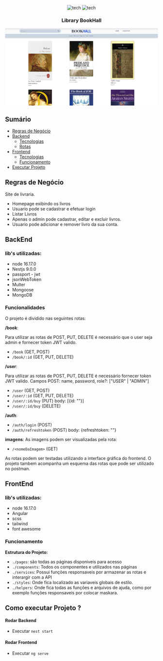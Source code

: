 <div align="center"> 
 
 <img align="center" alt="tech" width="40" height="40" src="https://cdn.jsdelivr.net/gh/devicons/devicon/icons/nestjs/nestjs-plain.svg" />         
 <img  align="center" alt="tech" width="40" height="40" src="https://cdn.jsdelivr.net/gh/devicons/devicon/icons/angularjs/angularjs-original.svg" />
                 
</div>

<h3 align="center">Library BookHall</h3>

<div align="center">
	<img  alt="home" width="600" src="backend/uploads/home.png" />
</div>

## Sumário
- [Regras de Negócio](#backend)
- [Backend](#backend)
	- [Tecnologias](#tecnologias_back)
	- [Rotas](#rotas)
- [Frontend](#frontend)
	- [Tecnologias](#tecnologias_front)
	- [Funcionamento](#funcionamento_front)
- [Executar Projeto](#executar)

## Regras de Negócio <a name = "regra"></a>
Site de livraria.
- Homepage exibindo os livros
- Usuario pode se cadastrar e efetuar login
- Listar Livros
- Apenas o admin pode cadastrar, editar e excluir livros.
- Usuario pode adicionar e remover livro da sua conta. 



## BackEnd<a name = "backend"></a>
### lib's utilizadas: <a name = "tecnologias_back"></a>

- node 16.17.0
- Nestjs 9.0.0
- passport - jwt 
- jsonWebToken
- Multer
- Mongoose
- MongoDB

### Funcionalidades <a name = "rotas"></a>
<p>O projeto é dividido nas seguintes rotas:</p>

**/book**: 
<p>Para utilizar as rotas de POST, PUT, DELETE é necessário que o user seja admin e fornecer token JWT valido.</p>

- `/book` (GET, POST)
- `/book/:id` (GET, PUT, DELETE)

**/user**:

<p>Para utilizar as rotas de POST, PUT, DELETE é necessário fornecer token JWT valido. Campos POST: name, password, role?: ["USER" | "ADMIN"] </p>

- `/user` (GET, POST)
- `/user/:id` (GET, PUT, DELETE)
- `/user/:id/buy` (PUT) body: [{id: ""}]
- `/user/:id/buy` (DELETE)


**/auth**:

- `/auth/login` (POST)
- `/auth/refreshtoken` (POST) body: {refreshtoken: ""}

**imagens**:
  As imagens podem ser visualizadas pela rota:
  - `/<nomeDaImagem>` (GET)


As rotas podem ser testadas utilizando a interface gráfica do frontend. O projeto tambem acompanha um esquema das rotas que pode ser utilizado no postman.



## FrontEnd <a name = "frontend"></a>

### lib's utilizadas: <a name = "tecnologias_front"></a>

- node 16.17.0
- Angular
- scss
- tailwind
- font awesome

### Funcionamento <a name = "funcionamento_front"></a>

**Estrutura do Projeto:**

- `./pages`: são todas as páginas disponiveis para acesso
- `./components`: Todos os componentes e utilizados nas páginas
- `./services`: Possui funções responsaveis por armazenar as rotas e interargir com a API
- `./styles`: Onde fica localizado as variaveis globais de estilo.
- `./helpers`: Onde fica todas as funções e arquivos de ajuda, como por exemplo funções responsaveis por colocar maskara.

## Como executar Projeto ? <a name = "executar"></a>


#### Rodar Backend

- Executar `nest start`


#### Rodar Frontend

- Executar `ng serve`
